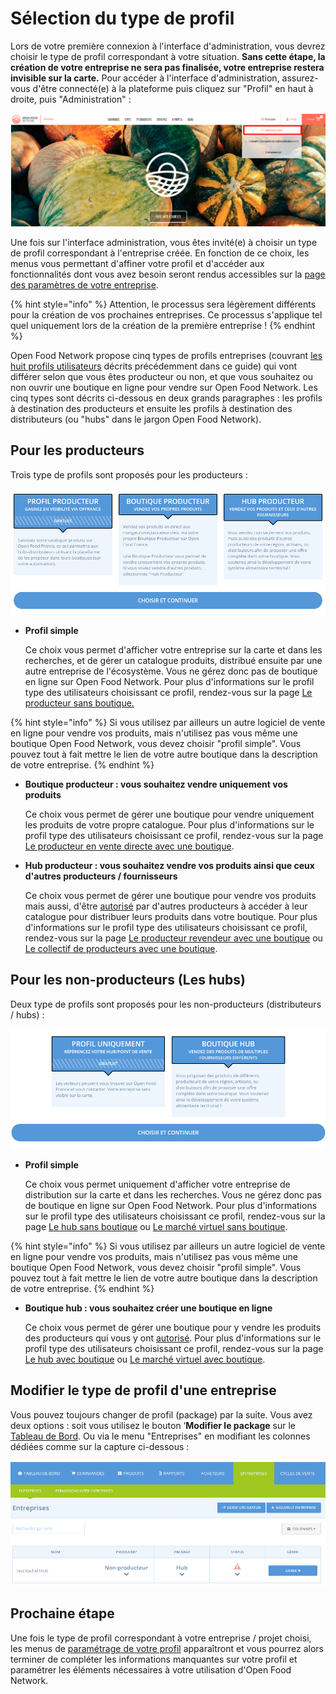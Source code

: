 # Sélection du type de profil

Lors de votre première connexion à l'interface d'administration, vous devrez choisir le type de profil correspondant à votre situation. **Sans cette étape, la création de votre entreprise ne sera pas finalisée, votre entreprise restera invisible sur la carte.** Pour accéder à l'interface d'administration, assurez-vous d'être connecté\(e\) à la plateforme puis cliquez sur "Profil" en haut à droite, puis "Administration" : 

![](../../.gitbook/assets/capture-du-2019-07-30-17-44-02%20%281%29.png)

Une fois sur l'interface administration, vous êtes invité\(e\) à choisir un type de profil correspondant à l'entreprise créée. En fonction de ce choix, les menus vous permettant d'affiner votre profil et d'accéder aux fonctionnalités dont vous avez besoin seront rendus accessibles sur la [page des paramètres de votre entreprise](parametres.md). 

{% hint style="info" %}
Attention, le processus sera légèrement différents pour la création de vos prochaines entreprises. Ce processus s'applique tel quel uniquement lors de la création de la première entreprise !
{% endhint %}

Open Food Network propose cinq types de profils entreprises \(couvrant [les huit profils utilisateurs](../../les-differents-profils-utilisateurs/) décrits précédemment dans ce guide\) qui vont différer selon que vous êtes producteur ou non, et que vous souhaitez ou non ouvrir une boutique en ligne pour vendre sur Open Food Network. Les cinq types sont décrits ci-dessous en deux grands paragraphes : les profils à destination des producteurs et ensuite les profils à destination des distributeurs \(ou "hubs" dans le jargon Open Food Network\).

## Pour les producteurs

Trois type de profils sont proposés pour les producteurs :

![](../../.gitbook/assets/capture-du-2019-07-30-18-14-07.png)

* **Profil simple** 

  Ce choix vous permet d'afficher votre entreprise sur la carte et dans les recherches, et de gérer un catalogue produits, distribué ensuite par une autre entreprise de l'écosystème. Vous ne gérez donc pas de boutique en ligne sur Open Food Network. Pour plus d'informations sur le profil type des utilisateurs choisissant ce profil, rendez-vous sur la page [Le producteur sans boutique.](../../les-differents-profils-utilisateurs/le-producteur-sans-boutique.md)

{% hint style="info" %}
Si vous utilisez par ailleurs un autre logiciel de vente en ligne pour vendre vos produits, mais n'utilisez pas vous même une boutique Open Food Network, vous devez choisir "profil simple". Vous pouvez tout à fait mettre le lien de votre autre boutique dans la description de votre entreprise.
{% endhint %}

* **Boutique producteur : vous souhaitez vendre uniquement vos produits** 

  Ce choix vous permet de gérer une boutique pour vendre uniquement les produits de votre propre catalogue. Pour plus d'informations sur le profil type des utilisateurs choisissant ce profil, rendez-vous sur la page [Le producteur en vente directe avec une boutique](../../les-differents-profils-utilisateurs/le-producteur-en-vente-directe-avec-une-boutique.md).  

* **Hub producteur : vous souhaitez vendre vos produits ainsi que ceux d'autres producteurs / fournisseurs** 

  Ce choix vous permet de gérer une boutique pour vendre vos produits mais aussi, d'être [autorisé](e2e-permissions.md) par d'autres producteurs à accéder à leur catalogue pour distribuer leurs produits dans votre boutique. Pour plus d'informations sur le profil type des utilisateurs choisissant ce profil, rendez-vous sur la page [Le producteur revendeur avec une boutique](../../les-differents-profils-utilisateurs/le-producteur-revendeur-avec-une-boutique.md) ou [Le collectif de producteurs avec une boutique](../../les-differents-profils-utilisateurs/le-collectif-de-producteurs-avec-une-boutique.md).

## Pour les non-producteurs \(Les hubs\)

Deux type de profils sont proposés pour les non-producteurs \(distributeurs / hubs\) :

![](../../.gitbook/assets/capture-du-2019-07-30-22-17-01.png)

* **Profil simple** 

  Ce choix vous permet uniquement d'afficher votre entreprise de distribution sur la carte et dans les recherches. Vous ne gérez donc pas de boutique en ligne sur Open Food Network. Pour plus d'informations sur le profil type des utilisateurs choisissant ce profil, rendez-vous sur la page [Le hub sans boutique](../../les-differents-profils-utilisateurs/le-hub-non-producteur-sans-boutique-en-ligne.md) ou [Le marché virtuel sans boutique](../../les-differents-profils-utilisateurs/le-marche-virtuel-sans-boutique.md).

{% hint style="info" %}
Si vous utilisez par ailleurs un autre logiciel de vente en ligne pour vendre vos produits, mais n'utilisez pas vous même une boutique Open Food Network, vous devez choisir "profil simple". Vous pouvez tout à fait mettre le lien de votre autre boutique dans la description de votre entreprise.
{% endhint %}

* **Boutique hub : vous souhaitez créer une boutique en ligne** 

  Ce choix vous permet de gérer une boutique pour y vendre les produits des producteurs qui vous y ont [autorisé](e2e-permissions.md). Pour plus d'informations sur le profil type des utilisateurs choisissant ce profil, rendez-vous sur la page [Le hub avec boutique](../../les-differents-profils-utilisateurs/le-hub-non-producteur-avec-boutique-en-ligne.md) ou [Le marché virtuel avec boutique](../../les-differents-profils-utilisateurs/le-marche-virtuel-avec-boutique.md).

## Modifier le type de profil d'une entreprise

Vous pouvez toujours changer de profil \(package\) par la suite. Vous avez deux options : soit vous utilisez le bouton ‘**Modifier le package** sur le [Tableau de Bord](../tableau-de-bord.md). Ou via le menu "Entreprises" en modifiant les colonnes dédiées comme sur la capture ci-dessous : 

![](../../.gitbook/assets/image%20%2847%29.png)

## Prochaine étape

Une fois le type de profil correspondant à votre entreprise / projet choisi, les menus de [paramétrage de votre profil](parametres.md) apparaîtront et vous pourrez alors terminer de compléter les informations manquantes sur votre profil et paramétrer les éléments nécessaires à votre utilisation d'Open Food Network. 

